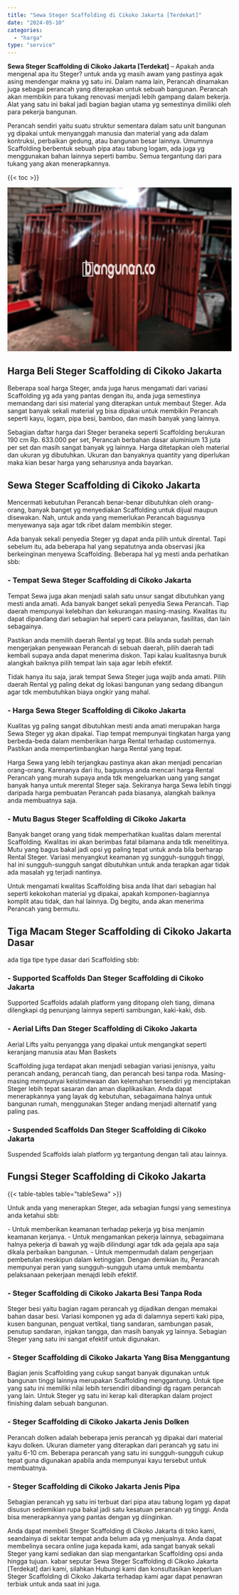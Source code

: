 ```yaml
---
title: "Sewa Steger Scaffolding di Cikoko Jakarta [Terdekat]"
date: "2024-05-10"
categories: 
  - "harga"
type: "service"
---
```


**Sewa Steger Scaffolding di Cikoko Jakarta \[Terdekat\]** – Apakah anda mengenal apa itu Steger? untuk anda yg masih awam yang pastinya agak asing mendengar makna yg satu ini. Dalam nama lain, Perancah dinamakan juga sebagai perancah yang diterapkan untuk sebuah bangunan. Perancah akan membikin para tukang renovasi menjadi lebih gampang dalam bekerja. Alat yang satu ini bakal jadi bagian bagian utama yg semestinya dimiliki oleh para pekerja bangunan.

Perancah sendiri yaitu suatu struktur sementara dalam satu unit bangunan yg dipakai untuk menyanggah manusia dan material yang ada dalam kontruksi, perbaikan gedung, atau bangunan besar lainnya. Umumnya Scaffolding berbentuk sebuah pipa atau tabung logam, ada juga yg menggunakan bahan lainnya seperti bambu. Semua tergantung dari para tukang yang akan menerapkannya.

{{< toc >}}

![Sewa Steger Scaffolding di Cikoko Jakarta [Terdekat]](/images/sewa-scaffolding-steger-05.png)

## Harga Beli Steger Scaffolding di Cikoko Jakarta

Beberapa soal harga Steger, anda juga harus mengamati dari variasi Scaffolding yg ada yang pantas dengan itu, anda juga semestinya memandang dari sisi material yang diterapkan untuk membaut Steger. Ada sangat banyak sekali material yg bisa dipakai untuk membikin Perancah seperti kayu, logam, pipa besi, bamboo, dan masih banyak yang lainnya.

Sebagian daftar harga dari Steger beraneka seperti Scaffolding berukuran 190 cm Rp. 633.000 per set, Perancah berbahan dasar aluminium 13 juta per set dan masih sangat banyak yg lainnya. Harga ditetapkan oleh material dan ukuran yg dibutuhkan. Ukuran dan banyaknya quantity yang diperlukan maka kian besar harga yang seharusnya anda bayarkan.

## Sewa Steger Scaffolding di Cikoko Jakarta

Mencermati kebutuhan Perancah benar-benar dibutuhkan oleh orang-orang, banyak banget yg menyediakan Scaffolding untuk dijual maupun disewakan. Nah, untuk anda yang memerlukan Perancah bagusnya menyewanya saja agar tdk ribet dalam membikin steger.

Ada banyak sekali penyedia Steger yg dapat anda pilih untuk dirental. Tapi sebelum itu, ada beberapa hal yang sepatutnya anda observasi jika berkeinginan menyewa Scaffolding. Beberapa hal yg mesti anda perhatikan sbb:

### \- Tempat Sewa Steger Scaffolding di Cikoko Jakarta

Tempat Sewa juga akan menjadi salah satu unsur sangat dibutuhkan yang mesti anda amati. Ada banyak banget sekali penyedia Sewa Perancah. Tiap daerah mempunyai kelebihan dan kekurangan masing-masing. Kwalitas itu dapat dipandang dari sebagian hal seperti cara pelayanan, fasilitas, dan lain sebagainya.

Pastikan anda memilih daerah Rental yg tepat. Bila anda sudah pernah mengerjakan penyewaan Perancah di sebuah daerah, pilih daerah tadi kembali supaya anda dapat menerima diskon. Tapi kalau kualitasnya buruk alangkah baiknya pilih tempat lain saja agar lebih efektif.

Tidak hanya itu saja, jarak tempat Sewa Steger juga wajib anda amati. Pilih daerah Rental yg paling dekat dg lokasi bangunan yang sedang dibangun agar tdk membutuhkan biaya ongkir yang mahal.

### \- Harga Sewa Steger Scaffolding di Cikoko Jakarta

Kualitas yg paling sangat dibutuhkan mesti anda amati merupakan harga Sewa Steger yg akan dipakai. Tiap tempat mempunyai tingkatan harga yang berbeda-beda dalam memberikan harga Rental terhadap customernya. Pastikan anda mempertimbangkan harga Rental yang tepat.

Harga Sewa yang lebih terjangkau pastinya akan akan menjadi pencarian orang-orang. Karenanya dari itu, bagusnya anda mencari harga Rental Perancah yang murah supaya anda tdk mengeluarkan uang yang sangat banyak hanya untuk merental Steger saja. Sekiranya harga Sewa lebih tinggi daripada harga pembuatan Perancah pada biasanya, alangkah baiknya anda membuatnya saja.

### \- Mutu Bagus Steger Scaffolding di Cikoko Jakarta

Banyak banget orang yang tidak memperhatikan kualitas dalam merental Scaffolding. Kwalitas ini akan berimbas fatal bilamana anda tdk menelitinya. Mutu yang bagus bakal jadi opsi yg paling tepat untuk anda bila berharap Rental Steger. Variasi menyangkut keamanan yg sungguh-sungguh tinggi, hal ini sungguh-sungguh sangat dibutuhkan untuk anda terapkan agar tidak ada masalah yg terjadi nantinya.

Untuk mengamati kwalitas Scaffolding bisa anda lihat dari sebagian hal seperti kekokohan material yg dipakai, apakah komponen-bagiannya komplit atau tidak, dan hal lainnya. Dg begitu, anda akan menerima Perancah yang bermutu.

## Tiga Macam Steger Scaffolding di Cikoko Jakarta Dasar

ada tiga tipe type dasar dari Scaffolding sbb:

### \- Supported Scaffolds Dan Steger Scaffolding di Cikoko Jakarta

Supported Scaffolds adalah platform yang ditopang oleh tiang, dimana dilengkapi dg penunjang lainnya seperti sambungan, kaki-kaki, dsb.

### \- Aerial Lifts Dan Steger Scaffolding di Cikoko Jakarta

Aerial Lifts yaitu penyangga yang dipakai untuk mengangkat seperti keranjang manusia atau Man Baskets

Scaffolding juga terdapat akan menjadi sebagian variasi jenisnya, yaitu perancah andang, perancah tiang, dan perancah besi tanpa roda. Masing-masing mempunyai keistimewaan dan kelemahan tersendiri yg menciptakan Steger lebih tepat sasaran dan aman diaplikasikan. Anda dapat menerapkannya yang layak dg kebutuhan, sebagaimana halnya untuk bangunan rumah, menggunakan Steger andang menjadi alternatif yang paling pas.

### \- Suspended Scaffolds Dan Steger Scaffolding di Cikoko Jakarta

Suspended Scaffolds ialah platform yg tergantung dengan tali atau lainnya.

## Fungsi Steger Scaffolding di Cikoko Jakarta

{{< table-tables table="tableSewa" >}}

Untuk anda yang menerapkan Steger, ada sebagian fungsi yang semestinya anda ketahui sbb:

\- Untuk memberikan keamanan terhadap pekerja yg bisa menjamin keamanan kerjanya. - Untuk mengamankan pekerja lainnya, sebagaimana halnya pekerja di bawah yg wajib dilindungi agar tdk ada gejala apa saja dikala perbaikan bangunan. - Untuk mempermudah dalam pengerjaan pembetulan meskipun dalam ketinggian. Dengan demikian itu, Perancah mempunyai peran yang sungguh-sungguh utama untuk membantu pelaksanaan pekerjaan menajdi lebih efektif.

### \- Steger Scaffolding di Cikoko Jakarta Besi Tanpa Roda

Steger besi yaitu bagian ragam perancah yg dijadikan dengan memakai bahan dasar besi. Variasi komponen yg ada di dalamnya seperti kaki pipa, kusen bangunan, penguat vertikal, tiang sandaran, sambungan pasak, penutup sandaran, injakan tangga, dan masih banyak yg lainnya. Sebagian Steger yang satu ini sangat efektif untuk digunakan.

### \- Steger Scaffolding di Cikoko Jakarta Yang Bisa Menggantung

Bagian jenis Scaffolding yang cukup sangat banyak digunakan untuk bangunan tinggi lainnya merupakan Scaffolding menggantung. Untuk tipe yang satu ini memiliki nilai lebih tersendiri dibandingi dg ragam perancah yang lain. Untuk Steger yg satu ini kerap kali diterapkan dalam project finishing dalam sebuah bangunan.

### \- Steger Scaffolding di Cikoko Jakarta Jenis Dolken

Perancah dolken adalah beberapa jenis perancah yg dipakai dari material kayu dolken. Ukuran diameter yang diterapkan dari perancah yg satu ini yaitu 6-10 cm. Beberapa perancah yang satu ini sungguh-sungguh cukup tepat guna digunakan apabila anda mempunyai kayu tersebut untuk membuatnya.

### \- Steger Scaffolding di Cikoko Jakarta Jenis Pipa

Sebagian perancah yg satu ini terbuat dari pipa atau tabung logam yg dapat disusun sedemikian rupa bakal jadi satu kesatuan perancah yg tinggi. Anda bisa menerapkannya yang pantas dengan yg diinginkan.

Anda dapat membeli Steger Scaffolding di Cikoko Jakarta di toko kami, seandainya di sekitar tempat anda belum ada yg menjualnya. Anda dapat membelinya secara online juga kepada kami, ada sangat banyak sekali Steger yang kami sediakan dan siap mengantarkan Scaffolding opsi anda hingga tujuan. kabar seputar Sewa Steger Scaffolding di Cikoko Jakarta \[Terdekat\] dari kami, silahkan Hubungi kami dan konsultasikan keperluan Steger Scaffolding di Cikoko Jakarta terhadap kami agar dapat penawran terbiak untuk anda saat ini juga.
